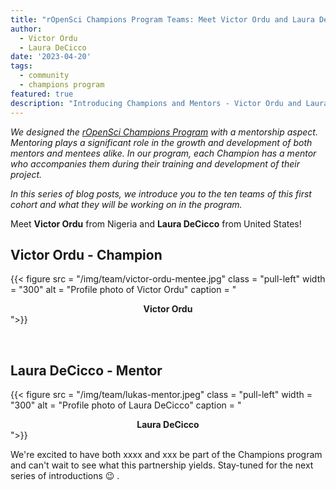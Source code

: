 ```yaml
---
title: "rOpenSci Champions Program Teams: Meet Victor Ordu and Laura DeCicco"
author:
  - Victor Ordu
  - Laura DeCicco
date: '2023-04-20'
tags:
  - community
  - champions program
featured: true
description: "Introducing Champions and Mentors - Victor Ordu and Laura DeCicco"
---
```


*We designed the [rOpenSci Champions Program](/champions/) with a mentorship aspect. Mentoring plays a significant role in the growth and development of both mentors and mentees alike. In our program, each Champion has a mentor who accompanies them during their training and development of their project.*

*In this series of blog posts, we introduce you to the ten teams of this first cohort and what they will be working on in the program.*

Meet **Victor Ordu** from Nigeria and **Laura DeCicco** from United States!


## Victor Ordu - Champion

{{< figure src = "/img/team/victor-ordu-mentee.jpg" class = "pull-left" width = "300" alt = "Profile photo of Victor Ordu" caption = "<center><strong>Victor Ordu</strong></center>">}}



</br>

## Laura DeCicco - Mentor

{{< figure src = "/img/team/lukas-mentor.jpeg" class = "pull-left" width = "300" alt = "Profile photo of Laura DeCicco" caption = "<center><strong>Laura DeCicco</strong></center>">}}



We're excited to have both xxxx and xxx be part of the Champions program and can't wait to see what this partnership yields. Stay-tuned for the next series of introductions 😉 .
